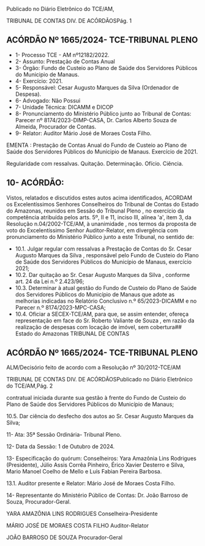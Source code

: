 Publicado  no  Diário  Eletrônico do TCE/AM,

TRIBUNAL DE CONTAS DIV. DE ACÓRDÃOSPág. 1

## ACÓRDÃO Nº 1665/2024- TCE-TRIBUNAL PLENO

- 1- Processo TCE - AM nº12182/2022.
- 2- Assunto: Prestação de Contas Anual
- 3- Órgão: Fundo de Custeio ao Plano de Saúde dos Servidores Públicos do Municipio de Manaus.
- 4- Exercício: 2021.
- 5- Responsável: Cesar Augusto Marques da Silva (Ordenador de Despesa).
- 6- Advogado: Não Possui
- 7- Unidade Técnica: DICAMM e DICOP
- 8- Pronunciamento  do  Ministério  Público  junto  ao  Tribunal  de  Contas: Parecer  nº 8174/2023-DIMP-CASA, Dr. Carlos Alberto Souza de Almeida, Procurador de Contas.
- 9- Relator: Auditor Mário José de Moraes Costa Filho.

EMENTA : Prestação de Contas Anual do Fundo de Custeio ao Plano de Saúde dos Servidores Públicos do Municipio de Manaus. Exercício de 2021.

Regularidade com ressalvas. Quitação. Determinação. Ofício. Ciência.

## 10-  ACÓRDÃO:

Vistos, relatados e discutidos estes autos acima identificados, ACORDAM os Excelentíssimos Senhores Conselheiros do Tribunal de Contas do Estado do Amazonas, reunidos em Sessão do Tribunal Pleno , no exercício da competência atribuída pelos arts. 5º, II e 11, inciso III, alínea 'a', item 3, da Resolução n.04/2002-TCE/AM, à unanimidade , nos termos da proposta de voto do Excelentíssimo Senhor Auditor-Relator, em divergência com pronunciamento do Ministério Público junto a este Tribunal, no sentido de:

- 10.1. Julgar regular com ressalvas a Prestação de Contas do Sr. Cesar Augusto Marques da Silva , responsável pelo Fundo de Custeio do Plano  de  Saúde  dos  Servidores  Públicos  do  Município  de  Manaus, exercício 2021;
- 10.2. Dar  quitação ao Sr.  Cesar  Augusto  Marques  da  Silva ,  conforme art. 24 da Lei n.º 2.423/96;
- 10.3. Determinar à atual gestão do Fundo de Custeio do Plano de Saúde dos  Servidores  Públicos  do  Município  de  Manaus  que  adote  as melhorias indicadas no  Relatório Conclusivo n.º 65/2023-DICAMM e no Parecer n.º 8174/2023-MPC-CASA;
- 10.4. Oficiar a  SECEX-TCE/AM,  para  que,  se  assim  entender,  ofereça representação em face do Sr. Roberto Valiante de Souza , em razão da  realização  de  despesas  com  locação  de  imóvel,  sem  cobertura## Estado do Amazonas TRIBUNAL DE CONTAS

## ACÓRDÃO Nº 1665/2024- TCE-TRIBUNAL PLENO

ALM/Decisório feito de acordo com a Resolução nº 30/2012-TCE/AM

TRIBUNAL DE CONTAS DIV. DE ACÓRDÃOSPublicado  no  Diário  Eletrônico do TCE/AM,Pág. 2

contratual iniciada durante sua gestão à frente do Fundo de Custeio do Plano de Saúde dos Servidores Públicos do Município de Manaus;

10.5. Dar ciência do desfecho dos autos ao Sr. Cesar Augusto Marques da Silva;

11-  Ata: 35ª Sessão Ordinária- Tribunal Pleno.

12-  Data da Sessão: 1 de Outubro de 2024.

13-  Especificação do quórum: Conselheiros: Yara Amazônia Lins Rodrigues (Presidente), Júlio Assis Corrêa Pinheiro, Érico Xavier Desterro e Silva, Mario Manoel Coelho de Mello e Luís Fabian Pereira Barbosa.

13.1. Auditor presente e Relator: Mário José de Moraes Costa Filho.

14-  Representante  do  Ministério  Público  de  Contas: Dr.  João  Barroso  de  Souza, Procurador-Geral.

YARA AMAZÔNIA LINS RODRIGUES Conselheira-Presidente

MÁRIO JOSÉ DE MORAES COSTA FILHO Auditor-Relator

JOÃO BARROSO DE SOUZA Procurador-Geral